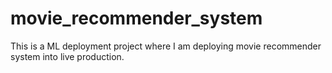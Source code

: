 # movie_recommender_system
This is a ML deployment project where I am deploying movie recommender system into live production. 